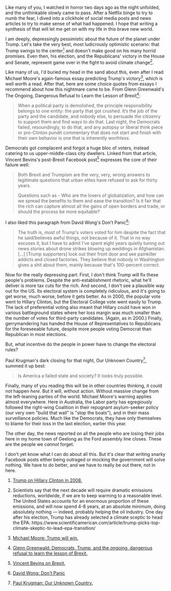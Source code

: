 <!--
.. title: Trump's win
.. slug: trumps-win
.. date: 2016-11-11 10:25:53
.. tags: climate change,politics
.. category: 
.. link: 
.. description: 
.. type: text
.. has_math: no
.. status: published
.. wp-status: publish
-->

<html><body><p>Like many of you, I watched in horror two days ago as the night unfolded, and the unthinkable slowly came to pass. After a Netflix binge to try to numb the fear, I dived into a clickhole of social media posts and news articles to try to make sense of what had happened. I hope that writing a synthesis of that will let me get on with my life in this brave new world.

I am deeply, depressingly pessimistic about the future of the planet under Trump. Let's take the very best, most ludicrously optimistic scenario: that Trump swings to the center<a href="#fn1"><sup>1</sup></a> and doesn't make good on his many horrid promises. Even then, his election, and the Republicans' victory in the House and Senate, represent game over in the fight to avoid climate change<a href="#fn2"><sup>2</sup></a>.

Like many of us, I'd buried my head in the sand about this, even after I read Michael Moore's again-famous essay predicting Trump's victory<a href="#fn3"><sup>3</sup></a>, which is well worth a read. After that, here are some choice quotes from essays I recommend about how this nightmare came to be. From Glenn Greenwald's The Ongoing, Dangerous Refusal to Learn the Lesson of Brexit<a href="#fn4"><sup>4</sup></a>:

</p><blockquote>
  When a political party is demolished, the principle responsibility belongs to one entity: the party that got crushed. It’s the job of the party and the candidate, and nobody else, to persuade the citizenry to support them and find ways to do that. Last night, the Democrats failed, resoundingly, to do that, and any autopsy or liberal think piece or pro-Clinton pundit commentary that does not start and finish with their own behavior is one that is inherently worthless.
</blockquote>

Democrats got complacent and forgot a huge bloc of voters, instead catering to us upper-middle-class city dwellers. Linked from that article, Vincent Bevins's post-Brexit Facebook post<a href="#fn5"><sup>5</sup></a> expresses the core of their failure well:

<blockquote>
  Both Brexit and Trumpism are the very, very, wrong answers to legitimate questions that urban elites have refused to ask for thirty years.
  
  Questions such as - Who are the losers of globalization, and how can we spread the benefits to them and ease the transition? Is it fair that the rich can capture almost all the gains of open borders and trade, or should the process be more equitable?
</blockquote>

I also liked this paragraph from David Wong's Don't Panic<a href="#fn6"><sup>6</sup></a>:

<blockquote>
  The truth is, most of Trump's voters voted for him despite the fact that he said/believes awful things, not because of it. That in no way excuses it, but I have to admit I've spent eight years quietly tuning out news stories about drone strikes blowing up weddings in Afghanistan. [...] [Trump supporters] look out their front door and see painkiller addicts and closed factories. They believe that nobody in Washington gives a shit about them, mainly because that's 100-percent correct.
</blockquote>

Now for the really depressing part: First, I don't think Trump will fix these people's problems. Despite the anti-establishment rhetoric, what he'll deliver is more tax cuts for the rich. And second, I don't see a plausible way out for the US. Its electoral system is completely ridiculous, and it's going to get worse, much worse, before it gets better. As in 2000, the popular vote went to Hillary Clinton, but the Electoral College vote went easily to Trump. The lack of preferential voting also meant that Hillary could have won in various battleground states where her loss margin was much smaller than the number of votes for third-party candidates. (Again, as in 2000.) Finally, gerrymandering has handed the House of Representatives to Republicans for the foreseeable future, despite more people voting Democrat than Republican in most elections.

But, what incentive do the people in power have to change the electoral rules?

Paul Krugman's dark closing for that night, Our Unknown Country<a href="#fn7"><sup>7</sup></a>, summed it up best:

<blockquote>
  Is America a failed state and society? It looks truly possible.
</blockquote>

Finally, many of you reading this will be in other countries thinking, it could not happen <em>here</em>. But it will, without action. Without massive change from the left-leaning parties of the world. Michael Moore's warning applies almost everywhere. Here in Australia, the Labor party has egregiously followed the right-wing Coalition in their repugnant asylum-seeker policy (our very own "build that wall" is "stop the boats"), and in their mass surveillance policies. Much like the Democrats, they have only themselves to blame for their loss in the last election, earlier this year.

The other day, the news reported on all the people who are losing their jobs here in my home town of Geelong as the Ford assembly line closes. These are the people we <em>cannot</em> forget.

I don't yet know what I can do about all this. But it's clear that writing snarky Facebook posts either being outraged or mocking the government will solve nothing. We have to do better, and we have to really be out there, not in here.

<ol>
<li><p><a id="fn1" href="http://pic.twitter.com/DCgwxUQjdH">Trump on Hillary Clinton in 2008.</a></p></li>
<li><p><a></a> Scientists say that the next decade will require dramatic emissions reductions, worldwide, if we are to keep warming to a reasonable level. The United States accounts for an enormous proportion of these emissions, and will now spend 4-8 years, at an absolute minimum, doing absolutely nothing — indeed, probably helping the oil industry. One day after his election, Trump has already selected a climate sceptic to head the EPA: https://www.scientificamerican.com/article/trump-picks-top-climate-skeptic-to-lead-epa-transition/</p></li>
<li><p><a id="fn3" title="Michael Moore: Trump will win" href="http://michaelmoore.com/trumpwillwin/">Michael Moore: Trump will win.</a></p></li>
<li><p><a id="fn4" title="Glenn Greenwald: Democrats, Trump, and the ongoing, dangerous refusal to learn the lesson of Brexit." href="https://theintercept.com/2016/11/09/democrats-trump-and-the-ongoing-dangerous-refusal-to-learn-the-lesson-of-brexit/">Glenn Greenwald: Democrats, Trump, and the ongoing, dangerous refusal to learn the lesson of Brexit.</a></p></li>
<li><p><a id="fn5" title="Vincent Bevins on Brexit" href="https://www.facebook.com/vincent.bevins/posts/10105426634702363">Vincent Bevins on Brexit.</a></p></li>
<li><p><a id="fn6" title="David Wong: Don't Panic" href="http://www.cracked.com/blog/dont-panic/">David Wong: Don't Panic</a></p></li>
<li><p><a id="fn7" title="Paul Krugman: Our Unknown Country" href="http://www.nytimes.com/interactive/projects/cp/opinion/election-night-2016/the-unknown-country">Paul Krugman: Our Unknown Country.</a></p></li>
</ol></body></html>
